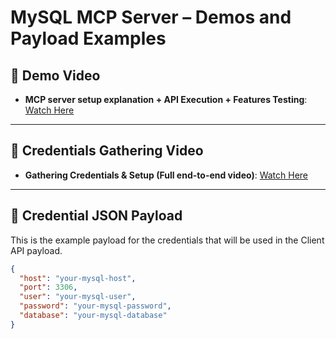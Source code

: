 # MySQL MCP Server – Demos and Payload Examples

## 🎥 Demo Video
- **MCP server setup explanation + API Execution + Features Testing**: [Watch Here](https://your-demo-video-link.com)

---

## 🎥 Credentials Gathering Video
- **Gathering Credentials & Setup (Full end-to-end video)**: [Watch Here](https://your-credentials-video-link.com)

---

## 🔐 Credential JSON Payload
This is the example payload for the credentials that will be used in the Client API payload.

```json
{
  "host": "your-mysql-host",
  "port": 3306,
  "user": "your-mysql-user",
  "password": "your-mysql-password",
  "database": "your-mysql-database"
}
```
